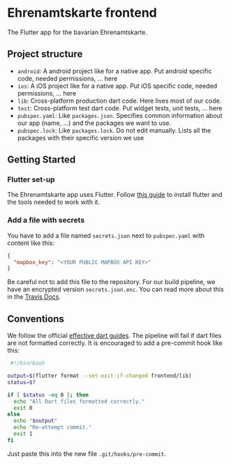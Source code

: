 # Ehrenamtskarte frontend

The Flutter app for the bavarian Ehrenamtskarte.

## Project structure

* `android`: A android project like for a native app. Put android specific code, needed permissions, … here
* `ios`: A iOS project like for a native app. Put iOS specific code, needed permissions, … here
* `lib`: Cross-platform production dart code. Here lives most of our code.
* `test`: Cross-platform test dart code. Put widget tests, unit tests, … here
* `pubspec.yaml`: Like `packages.json`. Specifies common information about our app (name, …) and the packages we want to use.
* `pubspec.lock`: Like `packages.lock`. Do not edit manually. Lists all the packages with their specific version we use

## Getting Started

### Flutter set-up

The Ehrenamtskarte app uses Flutter. Follow [this guide](https://flutter.dev/docs/get-started/install) to install flutter and the tools needed to work with it.

### Add a file with secrets

You have to add a file named `secrets.json` next to `pubspec.yaml` with content like this:
```json
{
  "mapbox_key": "<YOUR PUBLIC MAPBOX API KEY>"
}
```
Be careful not to add this file to the repository. For our build pipeline, we have an encrypted version `secrets.json.enc`. You can read more about this in the [Travis Docs](https://docs.travis-ci.com/user/encrypting-files/).

## Conventions

We follow the official [effective dart guides](https://dart.dev/guides/language/effective-dart). The pipeline will fail if dart files are not formatted correctly.
It is encouraged to add a pre-commit hook like this:
```sh
 #!/bin/bash

output=$(flutter format --set-exit-if-changed frontend/lib)
status=$?

if [ $status -eq 0 ]; then
  echo "All Dart files formatted correctly."
  exit 0
else
  echo "$output"
  echo "Re-attempt commit."
  exit 1
fi
```
Just paste this into the new file `.git/hooks/pre-commit`.
